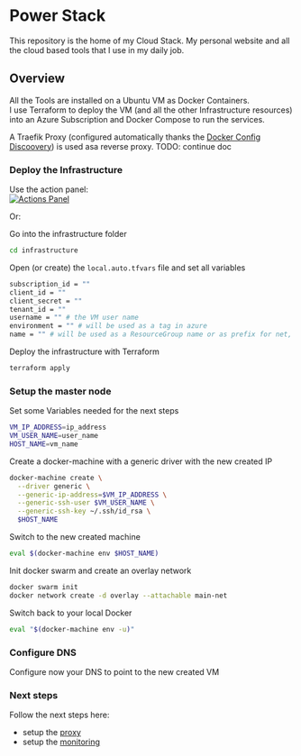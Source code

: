 # Power Stack

This repository is the home of my Cloud Stack. 
My personal website and all the cloud based tools that I use in my daily job.

## Overview

All the Tools are installed on a Ubuntu VM as Docker Containers.  
I use Terraform to deploy the VM (and all the other Infrastructure resources) into an Azure Subscription and Docker Compose to run the services.

A Traefik Proxy (configured automatically thanks the [Docker Config Discoovery](https://docs.traefik.io/providers/docker/)) is used asa reverse proxy. 
TODO: continue doc


### Deploy the Infrastructure

Use the action panel:  
[![Actions Panel](https://img.shields.io/badge/deploy-infrastructure-blue)](https://www.actionspanel.app/app/v-braun/power-stack)

Or:  

Go into the infrastructure folder 
``` sh
cd infrastructure
```

Open (or create) the ```local.auto.tfvars``` file and set all variables
``` sh
subscription_id = ""
client_id = ""
client_secret = ""
tenant_id = ""
username = "" # the VM user name
environment = "" # will be used as a tag in azure
name = "" # will be used as a ResourceGroup name or as prefix for net, nsg, etc.
```


Deploy the infrastructure with Terraform 
``` sh
terraform apply
```


### Setup the master node

Set some Variables needed for the next steps
``` sh
VM_IP_ADDRESS=ip_address
VM_USER_NAME=user_name
HOST_NAME=vm_name
```

Create a docker-machine with a generic driver with the new created IP 
``` sh
docker-machine create \
  --driver generic \
  --generic-ip-address=$VM_IP_ADDRESS \
  --generic-ssh-user $VM_USER_NAME \
  --generic-ssh-key ~/.ssh/id_rsa \
  $HOST_NAME

``` 

Switch to the new created machine 
``` sh
eval $(docker-machine env $HOST_NAME)
```

Init docker swarm and create an overlay network  
``` sh
docker swarm init
docker network create -d overlay --attachable main-net
```

Switch back to your local Docker  
``` sh
eval "$(docker-machine env -u)"
```

### Configure DNS
Configure now your DNS to point to the new created VM


### Next steps
Follow the next steps here:
- setup the [proxy](./proxy/README.md#Install)
- setup the [monitoring](./monitoring/README.md#Install)

